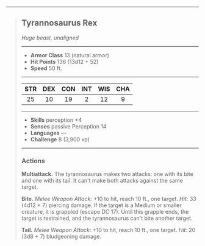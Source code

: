 ***
> ## Tyrannosaurus Rex
> *Huge beast, unaligned*
> 
> ***
> 
> - **Armor Class** 13 (natural armor)
> - **Hit Points** 136 (13d12 + 52)
> - **Speed** 50 ft.
> 
> ***
> 
> |STR|DEX|CON|INT|WIS|CHA|
> |:---:|:---:|:---:|:---:|:---:|:---:|
> |25|10|19|2|12|9|
> 
> ***
> 
> - **Skills** perception +4
> - **Senses** passive Perception 14
> - **Languages** —
> - **Challenge** 8 (3,900 xp)
> 
> ***
> 
> ### Actions
> **Multiattack.** The tyrannosaurus makes two attacks: one with its bite and one with its tail. It can't make both attacks against the same target.
> 
> **Bite.** *Melee Weapon Attack:* +10 to hit, reach 10 ft., one target. *Hit:* 33 (4d12 + 7) piercing damage. If the target is a Medium or smaller creature, it is grappled (escape DC 17). Until this grapple ends, the target is restrained, and the tyrannosaurus can't bite another target.
> 
> **Tail.** *Melee Weapon Attack:* +10 to hit, reach 10 ft., one target. *Hit:* 20 (3d8 + 7) bludgeoning damage.